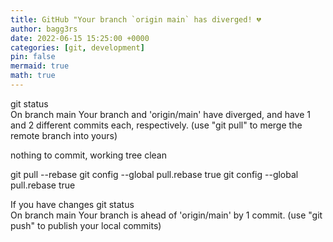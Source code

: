 ```yaml
---
title: GitHub "Your branch `origin main` has diverged! 💔
author: bagg3rs
date: 2022-06-15 15:25:00 +0000
categories: [git, development]
pin: false
mermaid: true
math: true
---
```


git status                                              
On branch main
Your branch and 'origin/main' have diverged,
and have 1 and 2 different commits each, respectively.
  (use "git pull" to merge the remote branch into yours)

nothing to commit, working tree clean


git pull --rebase 
git config --global pull.rebase true
git config --global pull.rebase true

If you have changes
git status                                             
On branch main
Your branch is ahead of 'origin/main' by 1 commit.
  (use "git push" to publish your local commits)
